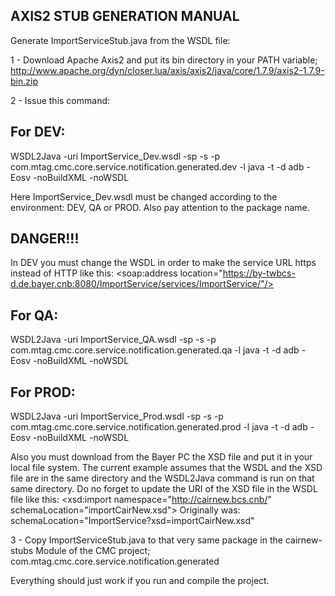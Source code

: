 AXIS2 STUB GENERATION MANUAL
----------------------------

Generate ImportServiceStub.java from the WSDL file:

1 - Download Apache Axis2 and put its bin directory in your PATH variable;
http://www.apache.org/dyn/closer.lua/axis/axis2/java/core/1.7.9/axis2-1.7.9-bin.zip

2 - Issue this command:

For DEV:
---------
WSDL2Java -uri ImportService_Dev.wsdl -sp -s -p com.mtag.cmc.core.service.notification.generated.dev -l java -t -d adb -Eosv -noBuildXML -noWSDL

Here ImportService_Dev.wsdl must be changed according to the environment: DEV, QA or PROD. Also pay attention to the package name.

DANGER!!!
--------- 
 In DEV you must change the WSDL in order to make the service URL https instead of HTTP like this:
<soap:address location="https://by-twbcs-d.de.bayer.cnb:8080/ImportService/services/ImportService/"/>

For QA:
-------
WSDL2Java -uri ImportService_QA.wsdl -sp -s -p com.mtag.cmc.core.service.notification.generated.qa -l java -t -d adb -Eosv -noBuildXML -noWSDL

For PROD:
-------
WSDL2Java -uri ImportService_Prod.wsdl -sp -s -p com.mtag.cmc.core.service.notification.generated.prod -l java -t -d adb -Eosv -noBuildXML -noWSDL


Also you must download from the Bayer PC the XSD file and put it in your local file system. The
current example assumes that the WSDL and the XSD file are in the same directory and the WSDL2Java command
is run on that same directory. Do no forget to update the URI of the XSD file in the WSDL file like this:
<xsd:import namespace="http://cairnew.bcs.cnb/" schemaLocation="importCairNew.xsd">
Originally was: schemaLocation="ImportService?xsd=importCairNew.xsd"

3 - Copy ImportServiceStub.java to that very same package in the cairnew-stubs Module of the CMC project;
com.mtag.cmc.core.service.notification.generated

Everything should just work if you run and compile the project.